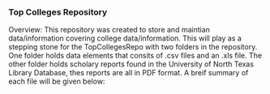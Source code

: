 ### Top Colleges Repository

Overview: This repository was created to store and maintian data/information covering college data/information. This will play as a stepping stone for the TopCollegesRepo with two folders in the repository. One folder holds data elements that consits of .csv files and an .xls file. The other folder holds scholary reports found in the University of North Texas Library Database, thes reports are all in PDF format. A breif summary of each file will be given below:

##
